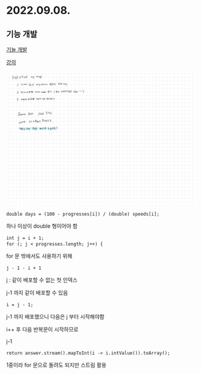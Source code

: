 # 2022.09.08.

## 기능 개발

[기늘 개발](https://school.programmers.co.kr/learn/courses/30/lessons/42586)

[강의](https://www.youtube.com/watch?v=IxrMbl1w4RA)

![강의](TIL-18.jpg)

```
double days = (100 - progresses[i]) / (double) speeds[i];
```

하나 이상이 double 형이어야 함

```
int j = i + 1;
for (; j < progresses.length; j++) {
```

for 문 밖에서도 사용하기 위해

```
j - 1 - i + 1
```

j : 같이 배포할 수 없는 첫 인덱스

j-1 까지 같이 배포할 수 있음

```
i = j - 1;
```

j-1 까지 배포했으니 다음은 j 부터 시작해야함

i++ 후 다음 반복문이 시작하므로

j-1


```
return answer.stream().mapToInt(i -> i.intValue()).toArray();
```
1중이라 for 문으로 돌려도 되지만 스트림 활용

